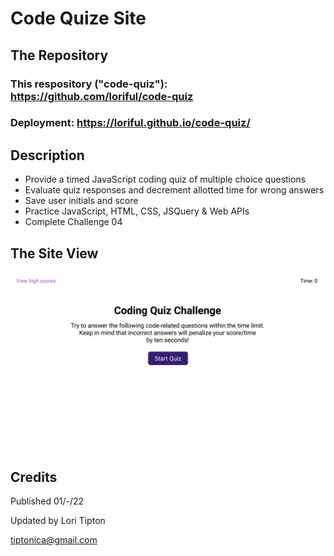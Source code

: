 # **Code Quize Site**

## **The Repository**
### This respository ("code-quiz"):  https://github.com/loriful/code-quiz
### Deployment:  https://loriful.github.io/code-quiz/



## **Description**

- Provide a timed JavaScript coding quiz of multiple choice questions
- Evaluate quiz responses and decrement allotted time for wrong answers
- Save user initials and score
- Practice JavaScript, HTML, CSS, JSQuery & Web APIs
- Complete Challenge 04


## **The Site View**

<p align="center">
  <img src="./assets/images/mock-up.gif" alt="Web Page Quiz Animation" >
</p>

<!-- ## **Resources** -->

## **Credits**

Published 01/-/22

Updated by Lori Tipton

tiptonica@gmail.com

